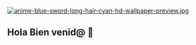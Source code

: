 [![anime-blue-sword-long-hair-cyan-hd-wallpaper-preview.jpg](https://i.postimg.cc/NjzZGQ5L/anime-blue-sword-long-hair-cyan-hd-wallpaper-preview.jpg)](https://postimg.cc/Bj2mM95G)
## Hola Bien venid@ 👋

<!--
**Aioncron/Aioncron** is a ✨ _special_ ✨ repository because its `README.md` (this file) appears on your GitHub profile.

Here are some ideas to get you started:

- 🔭 I’m currently working on ...
- 🌱 I’m currently learning ...
- 👯 I’m looking to collaborate on ...
- 🤔 I’m looking for help with ...
- 💬 Ask me about ...
- 📫 How to reach me: ...
- 😄 Pronouns: ...
- ⚡ Fun fact: ...
-->
